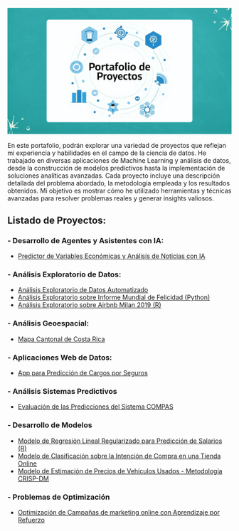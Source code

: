 ![Descripción de la imagen](./Imagenes/Portada.png)

En este portafolio, podrán explorar una variedad de proyectos que reflejan mi experiencia y habilidades en el campo de la ciencia de datos. He trabajado en diversas aplicaciones de Machine Learning y análisis de datos, desde la construcción de modelos predictivos hasta la implementación de soluciones analíticas avanzadas. Cada proyecto incluye una descripción detallada del problema abordado, la metodología empleada y los resultados obtenidos. Mi objetivo es mostrar cómo he utilizado herramientas y técnicas avanzadas para resolver problemas reales y generar insights valiosos.

## Listado de Proyectos:

### - Desarrollo de Agentes y Asistentes con IA:

- [Predictor de Variables Económicas y Análisis de Noticias con IA](https://github.com/Cheski1610/proyecto_tfm)

### - Análisis Exploratorio de Datos:

- [Análisis Exploratorio de Datos Automatizado](https://github.com/Cheski1610/EDAutomated.git) 
- [Análisis Exploratorio sobre Informe Mundial de Felicidad (Python)](https://github.com/Cheski1610/Portafolio_Proyectos/tree/main/EDA%20-%20Informe%20Mundial%20de%20Felicidad%20(Python)) 
- [Análisis Exploratorio sobre Airbnb Milan 2019 (R)](https://github.com/Cheski1610/Portafolio_Proyectos/tree/main/EDA%20-%20Airbnb%20Milan%202019%20(R))

### - Análisis Geoespacial:

- [Mapa Cantonal de Costa Rica](https://github.com/Cheski1610/mapacantonalcr.git)

### - Aplicaciones Web de Datos:

- [App para Predicción de Cargos por Seguros](https://github.com/Cheski1610/AppPycaret.git)

### - Análisis Sistemas Predictivos

- [Evaluación de las Predicciones del Sistema COMPAS](https://github.com/Cheski1610/Portafolio_Proyectos/tree/main/Evaluaci%C3%B3n%20Predicciones%20Sistema%20COMPAS)

### - Desarrollo de Modelos

- [Modelo de Regresión Lineal Regularizado para Predicción de Salarios (R)](https://github.com/Cheski1610/Portafolio_Proyectos/tree/main/Regresi%C3%B3n%20Lineal%20Predicciones%20Salarios)
- [Modelo de Clasificación sobre la Intención de Compra en una Tienda Online](https://github.com/Cheski1610/Portafolio_Proyectos/tree/main/Modelado%20Intenci%C3%B3n%20Compra%20Online)
- [Modelo de Estimación de Precios de Vehículos Usados - Metodología CRISP-DM](https://github.com/Cheski1610/Portafolio_Proyectos/tree/main/Estimaci%C3%B3n%20Precio%20Veh%C3%ADculos%20Usados%20-%20CRISP-DM)

### - Problemas de Optimización

- [Optimización de Campañas de marketing online con Aprendizaje por Refuerzo](https://github.com/Cheski1610/Portafolio_Proyectos/tree/main/Optimizaci%C3%B3n%20Campa%C3%B1a%20de%20Marketing%20Online)